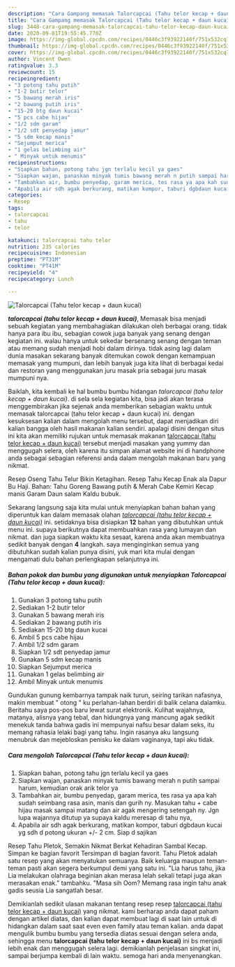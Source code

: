 ```yaml
---
description: "Cara Gampang memasak Talorcapcai (Tahu telor kecap + daun kucai) Lezat"
title: "Cara Gampang memasak Talorcapcai (Tahu telor kecap + daun kucai) Lezat"
slug: 3448-cara-gampang-memasak-talorcapcai-tahu-telor-kecap-daun-kucai-lezat
date: 2020-09-01T19:55:45.770Z
image: https://img-global.cpcdn.com/recipes/0446c3f93922140f/751x532cq70/talorcapcai-tahu-telor-kecap-daun-kucai-foto-resep-utama.jpg
thumbnail: https://img-global.cpcdn.com/recipes/0446c3f93922140f/751x532cq70/talorcapcai-tahu-telor-kecap-daun-kucai-foto-resep-utama.jpg
cover: https://img-global.cpcdn.com/recipes/0446c3f93922140f/751x532cq70/talorcapcai-tahu-telor-kecap-daun-kucai-foto-resep-utama.jpg
author: Vincent Owen
ratingvalue: 3.3
reviewcount: 15
recipeingredient:
- "3 potong tahu putih"
- "1-2 butir telor"
- "5 bawang merah iris"
- "2 bawang putih iris"
- "15-20 btg daun kucai"
- "5 pcs cabe hijau"
- "1/2 sdm garam"
- "1/2 sdt penyedap jamur"
- "5 sdm kecap manis"
- "Sejumput merica"
- "1 gelas belimbing air"
- " Minyak untuk menumis"
recipeinstructions:
- "Siapkan bahan, potong tahu jgn terlalu kecil ya gaes"
- "Siapkan wajan, panaskan minyak tumis bawang merah n putih sampai harum, kemudian orak arik telor ya"
- "Tambahkan air, bumbu penyedap, garam merica, tes rasa ya apa kah sudah seimbang rasa asin, manis dan gurih ny. Masukan tahu + cabe hijau masak sampai matang dan air agak mengering setengah ny. Jgn lupa wajannya ditutup ya supaya kaldu meresap di tahu nya,"
- "Apabila air sdh agak berkurang, matikan kompor, taburi dgbdaun kucai yg sdh d potong ukuran +/- 2 cm. Siap d sajikan"
categories:
- Resep
tags:
- talorcapcai
- tahu
- telor

katakunci: talorcapcai tahu telor 
nutrition: 235 calories
recipecuisine: Indonesian
preptime: "PT31M"
cooktime: "PT41M"
recipeyield: "4"
recipecategory: Lunch

---
```



![Talorcapcai (Tahu telor kecap + daun kucai)](https://img-global.cpcdn.com/recipes/0446c3f93922140f/751x532cq70/talorcapcai-tahu-telor-kecap-daun-kucai-foto-resep-utama.jpg)

<b><i>talorcapcai (tahu telor kecap + daun kucai)</i></b>, Memasak bisa menjadi sebuah kegiatan yang membahagiakan dilakukan oleh berbagai orang. tidak hanya para ibu ibu, sebagian cowok juga banyak yang senang dengan kegiatan ini. walau hanya untuk sekedar bersenang senang dengan teman atau memang sudah menjadi hobi dalam dirinya. tidak asing lagi dalam dunia masakan sekarang banyak ditemukan cowok dengan kemampuan memasak yang mumpuni, dan lebih banyak juga kita lihat di berbagai kedai dan restoran yang menggunakan juru masak pria sebagai juru masak mumpuni nya.

Baiklah, kita kembali ke hal bumbu bumbu hidangan <i>talorcapcai (tahu telor kecap + daun kucai)</i>. di sela sela kegiatan kita, bisa jadi akan terasa menggembirakan jika sejenak anda memberikan sebagian waktu untuk memasak talorcapcai (tahu telor kecap + daun kucai) ini. dengan kesuksesan kalian dalam mengolah menu tersebut, dapat menjadikan diri kalian bangga oleh hasil makanan kalian sendiri. apalagi disini dengan situs ini kita akan memiliki rujukan untuk memasak makanan <u>talorcapcai (tahu telor kecap + daun kucai)</u> tersebut menjadi masakan yang yummy dan menggugah selera, oleh karena itu simpan alamat website ini di handphone anda sebagai sebagian referensi anda dalam mengolah makanan baru yang nikmat.

Resep Oseng Tahu Telur Bikin Ketagihan. Resep Tahu Kecap Enak ala Dapur Bu Haji. Bahan: Tahu Goreng Bawang putih &amp; Merah Cabe Kemiri Kecap manis Garam Daun salam Kaldu bubuk.


Sekarang langsung saja kita mulai untuk menyiapkan bahan bahan yang diperuntuk kan dalam memasak olahan <u><i>talorcapcai (tahu telor kecap + daun kucai)</i></u> ini. setidaknya bisa disiapkan <b>12</b> bahan yang dibutuhkan untuk menu ini. supaya berikutnya dapat membuahkan rasa yang lumayan dan nikmat. dan juga siapkan waktu kita sesaat, karena anda akan membuatnya sedikit banyak dengan <b>4</b> langkah. saya menginginkan semua yang dibutuhkan sudah kalian punya disini, yuk mari kita mulai dengan mengamati dulu bahan perlengkapan selanjutnya ini.

<!--inarticleads1-->

##### Bahan pokok dan bumbu yang digunakan untuk menyiapkan Talorcapcai (Tahu telor kecap + daun kucai):

1. Gunakan 3 potong tahu putih
1. Sediakan 1-2 butir telor
1. Gunakan 5 bawang merah iris
1. Sediakan 2 bawang putih iris
1. Sediakan 15-20 btg daun kucai
1. Ambil 5 pcs cabe hijau
1. Ambil 1/2 sdm garam
1. Siapkan 1/2 sdt penyedap jamur
1. Gunakan 5 sdm kecap manis
1. Siapkan Sejumput merica
1. Gunakan 1 gelas belimbing air
1. Ambil  Minyak untuk menumis


Gundukan gunung kembarnya tampak naik turun, seiring tarikan nafasnya, makin membuat &#34; otong &#34; ku perlahan-lahan berdiri di balik celana dalamku. Beritahu saya pos-pos baru lewat surat elektronik. Kulihat wajahnya, matanya, alisnya yang tebal, dan hidungnya yang mancung agak sedikit menekuk tanda bahwa gadis ini mempunyai nafsu besar dalam seks, itu memang rahasia lelaki bagi yang tahu. Ingin rasanya aku langsung menubruk dan mejebloskan penisku ke dalam vaginanya, tapi aku tidak. 

<!--inarticleads2-->

##### Cara mengolah Talorcapcai (Tahu telor kecap + daun kucai):

1. Siapkan bahan, potong tahu jgn terlalu kecil ya gaes
1. Siapkan wajan, panaskan minyak tumis bawang merah n putih sampai harum, kemudian orak arik telor ya
1. Tambahkan air, bumbu penyedap, garam merica, tes rasa ya apa kah sudah seimbang rasa asin, manis dan gurih ny. Masukan tahu + cabe hijau masak sampai matang dan air agak mengering setengah ny. Jgn lupa wajannya ditutup ya supaya kaldu meresap di tahu nya,
1. Apabila air sdh agak berkurang, matikan kompor, taburi dgbdaun kucai yg sdh d potong ukuran +/- 2 cm. Siap d sajikan


Resep Tahu Pletok, Semakin Nikmat Berkat Kehadiran Sambal Kecap. Simpan ke bagian favorit Tersimpan di bagian favorit. Tahu Pletok adalah satu resep yang akan menyatukan semuanya. Baik keluarga maupun teman-teman pasti akan segera berkumpul demi yang satu ini. &#34;Lia harus tahu, jika Lia melakukan olahraga beginian akan merasa lelah sekali tetapi juga akan merasakan enak.&#34; tambahku. &#34;Masa sih Oom? Memang rasa ingin tahu anak gadis seusia Lia sangatlah besar. 

Demikianlah sedikit ulasan makanan tentang resep resep <u>talorcapcai (tahu telor kecap + daun kucai)</u> yang nikmat. kami berharap anda dapat paham dengan artikel diatas, dan kalian dapat membuat lagi di saat lain untuk di hidangkan dalam saat saat even even family atau teman kalian. anda dapat mengulik bumbu bumbu yang tersedia diatas sesuai dengan selera anda, sehingga menu <b>talorcapcai (tahu telor kecap + daun kucai)</b> ini bs menjadi lebih enak dan menggugah selera lagi. demikianlah penjelasan singkat ini, sampai berjumpa kembali di lain waktu. semoga hari anda menyenangkan.
